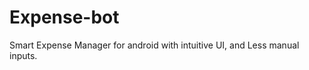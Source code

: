 Expense-bot
===========

Smart Expense Manager for android with intuitive UI, and Less manual inputs. 


